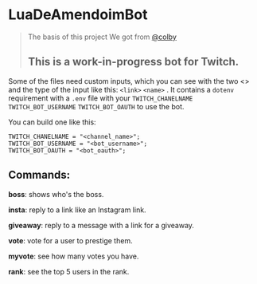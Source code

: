 # LuaDeAmendoimBot
> The basis of this project We got from [@colby](https://github.com/colbyfayock)
> ## This is a work-in-progress bot for Twitch. 

Some of the files need custom inputs, which you can see with the two <> and the type of the input like this:
`<link>`
`<name>`
.
It contains a `dotenv` requirement with a `.env` file with your `TWITCH_CHANELNAME` `TWITCH_BOT_USERNAME` `TWITCH_BOT_OAUTH` to use the bot.

You can build one like this:
```
TWITCH_CHANELNAME = "<channel_name>";
TWITCH_BOT_USERNAME = "<bot_username>";
TWITCH_BOT_OAUTH = "<bot_oauth>";

```
## Commands:
  **boss**: shows who's the boss.
  
  **insta**: reply to a link like an Instagram link.
  
  **giveaway**: reply to a message with a link for a giveaway.
  
  **vote**: vote for a user to prestige them.
  
  **myvote**: see how many votes you have.
  
  **rank**: see the top 5 users in the rank.
